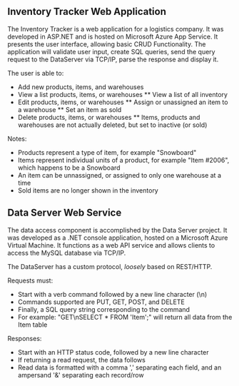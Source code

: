 ## Inventory Tracker Web Application

The Inventory Tracker is a web application for a logistics company. It was developed in ASP.NET and is hosted on Microsoft Azure App Service. It presents the user interface, allowing basic CRUD Functionality. The application will validate user input, create SQL queries, send the query request to the DataServer via TCP/IP, parse the response and display it.

The user is able to:
* Add new products, items, and warehouses
* View a list products, items, or warehouses
** View a list of all inventory
* Edit products, items, or warehouses
** Assign or unassigned an item to a warehouse
** Set an item as sold
* Delete products, items, or warehouses
** Items, products and warehouses are not actually deleted, but set to inactive (or sold)

Notes: 
* Products represent a type of item, for example "Snowboard"
* Items represent individual units of a product, for example "Item #2006", which happens to be a Snowboard
* An item can be unnassigned, or assigned to only one warehouse at a time
* Sold items are no longer shown in the inventory

## Data Server Web Service

The data access component is accomplished by the Data Server project. It was developed as a .NET console application, hosted on a Microsoft Azure Virtual Machine. It functions as a web API service and allows clients to access the MySQL database via TCP/IP. 

The DataServer has a custom protocol, *loosely* based on REST/HTTP. 

Requests must:
* Start with a verb command followed by a new line character (\n)
* Commands supported are PUT, GET, POST, and DELETE
* Finally, a SQL query string corresponding to the command
* For example: "GET\nSELECT * FROM 'Item';" will return all data from the Item table

Responses:
* Start with an HTTP status code, followed by a new line character
* If returning a read request, the data follows
* Read data is formatted with a comma ',' separating each field, and an ampersand '&' separating each record/row
